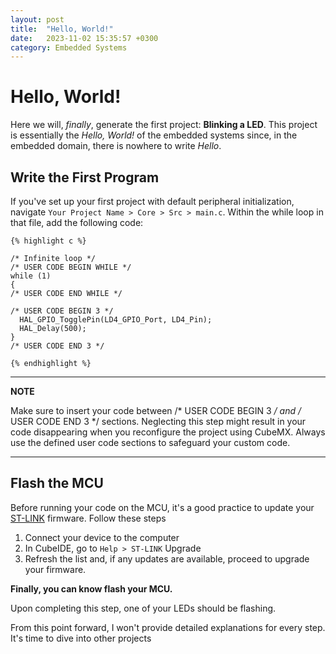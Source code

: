 ```yaml
---
layout: post
title:  "Hello, World!"
date:   2023-11-02 15:35:57 +0300
category: Embedded Systems
---
```


# Hello, World!

Here we will, _finally_, generate the first project: **Blinking a LED**. This project is essentially the _Hello, World!_ of the embedded systems since, in the embedded domain, there is nowhere to write _Hello_.

## Write the First Program

If you've set up your first project with default peripheral initialization, navigate `Your Project Name > Core > Src > main.c`. Within the while loop in that file, add the following code:

    {% highlight c %}
    
    /* Infinite loop */
    /* USER CODE BEGIN WHILE */
    while (1)
    {
    /* USER CODE END WHILE */
    
    /* USER CODE BEGIN 3 */
      HAL_GPIO_TogglePin(LD4_GPIO_Port, LD4_Pin);
      HAL_Delay(500);
    }
    /* USER CODE END 3 */
    
    {% endhighlight %}


---
**NOTE**

Make sure to insert your code between /* USER CODE BEGIN 3 */ and /* USER CODE END 3 */ sections. Neglecting this 
step might result in your code disappearing when you reconfigure the project using CubeMX. Always use the defined 
user code sections to safeguard your custom code.

---

## Flash the MCU
Before running your code on the MCU, it's a good practice to update your [ST-LINK][st_link] firmware. Follow these steps

1. Connect your device to the computer
2. In CubeIDE, go to `Help > ST-LINK` Upgrade
3. Refresh the list and, if any updates are available, proceed to upgrade your firmware.

**Finally, you can know flash your MCU.**

Upon completing this step, one of your LEDs should be flashing.

From this point forward, I won't provide detailed explanations for every step. It's time to dive into other projects


[st_link]: https://www.st.com/en/development-tools/st-link-v2.html